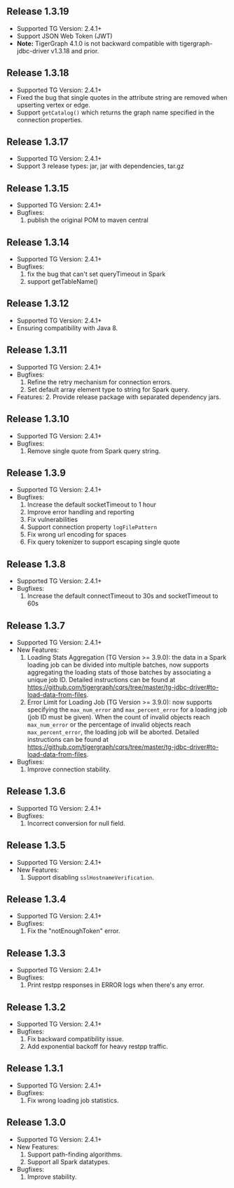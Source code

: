 ## Release 1.3.19
* Supported TG Version: 2.4.1+
* Support JSON Web Token (JWT)
* **Note:** TigerGraph 4.1.0 is not backward compatible with tigergraph-jdbc-driver v1.3.18 and prior.

## Release 1.3.18
* Supported TG Version: 2.4.1+
* Fixed the bug that single quotes in the attribute string are removed when upserting vertex or edge.
* Support `getCatalog()` which returns the graph name specified in the connection properties.

## Release 1.3.17
* Supported TG Version: 2.4.1+
* Support 3 release types: jar, jar with dependencies, tar.gz

## Release 1.3.15
* Supported TG Version: 2.4.1+
* Bugfixes:
    1. publish the original POM to maven central

## Release 1.3.14
* Supported TG Version: 2.4.1+
* Bugfixes:
    1. fix the bug that can't set queryTimeout in Spark
    2. support getTableName()

## Release 1.3.12
* Supported TG Version: 2.4.1+
* Ensuring compatibility with Java 8.

## Release 1.3.11
* Supported TG Version: 2.4.1+
* Bugfixes:
    1. Refine the retry mechanism for connection errors.
    2. Set default array element type to string for Spark query.
* Features:
    2. Provide release package with separated dependency jars.

## Release 1.3.10
* Supported TG Version: 2.4.1+
* Bugfixes:
    1. Remove single quote from Spark query string.

## Release 1.3.9
* Supported TG Version: 2.4.1+
* Bugfixes:
    1. Increase the default socketTimeout to 1 hour
    2. Improve error handling and reporting
    3. Fix vulnerabilities
    4. Support connection property `logFilePattern`
    5. Fix wrong url encoding for spaces
    6. Fix query tokenizer to support escaping single quote

## Release 1.3.8
* Supported TG Version: 2.4.1+
* Bugfixes:
    1. Increase the default connectTimeout to 30s and socketTimeout to 60s

## Release 1.3.7
* Supported TG Version: 2.4.1+
* New Features:
    1. Loading Stats Aggregation (TG Version >= 3.9.0): the data in a Spark loading job can be divided into multiple batches, now supports aggregating the loading stats of those batches by associating a unique job ID. Detailed instructions can be found at https://github.com/tigergraph/cqrs/tree/master/tg-jdbc-driver#to-load-data-from-files. 
    2. Error Limit for Loading Job (TG Version >= 3.9.0): now supports specifying the `max_num_error` and `max_percent_error` for a loading job (job ID must be given). When the count of invalid objects reach `max_num_error` or the percentage of invalid objects reach `max_percent_error`, the loading job will be aborted. Detailed instructions can be found at https://github.com/tigergraph/cqrs/tree/master/tg-jdbc-driver#to-load-data-from-files. 
* Bugfixes:
    1. Improve connection stability.

## Release 1.3.6
* Supported TG Version: 2.4.1+
* Bugfixes:
    1. Incorrect conversion for null field.

## Release 1.3.5
* Supported TG Version: 2.4.1+
* New Features:
    1. Support disabling `sslHostnameVerification`.

## Release 1.3.4
* Supported TG Version: 2.4.1+
* Bugfixes:
    1. Fix the "notEnoughToken" error.

## Release 1.3.3
* Supported TG Version: 2.4.1+
* Bugfixes:
    1. Print restpp responses in ERROR logs when there's any error.

## Release 1.3.2
* Supported TG Version: 2.4.1+
* Bugfixes:
    1. Fix backward compatibility issue.
    2. Add exponential backoff for heavy restpp traffic.

## Release 1.3.1
* Supported TG Version: 2.4.1+
* Bugfixes:
    1. Fix wrong loading job statistics.

## Release 1.3.0
* Supported TG Version: 2.4.1+
* New Features:
    1. Support path-finding algorithms.
    2. Support all Spark datatypes.
* Bugfixes:
    1. Improve stability.